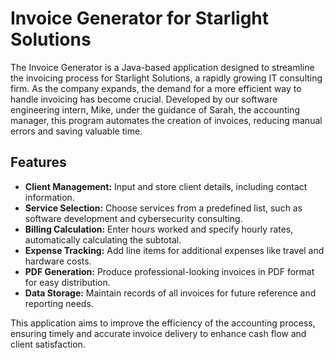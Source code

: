 ﻿ # Invoice Generator for Starlight Solutions

The Invoice Generator is a Java-based application designed to streamline the invoicing process for Starlight Solutions, a rapidly growing IT consulting firm. As the company expands, the demand for a more efficient way to handle invoicing has become crucial. Developed by our software engineering intern, Mike, under the guidance of Sarah, the accounting manager, this program automates the creation of invoices, reducing manual errors and saving valuable time.

## Features
- **Client Management:** Input and store client details, including contact information.
- **Service Selection:** Choose services from a predefined list, such as software development and cybersecurity consulting.
- **Billing Calculation:** Enter hours worked and specify hourly rates, automatically calculating the subtotal.
- **Expense Tracking:** Add line items for additional expenses like travel and hardware costs.
- **PDF Generation:** Produce professional-looking invoices in PDF format for easy distribution.
- **Data Storage:** Maintain records of all invoices for future reference and reporting needs.

This application aims to improve the efficiency of the accounting process, ensuring timely and accurate invoice delivery to enhance cash flow and client satisfaction.

  
